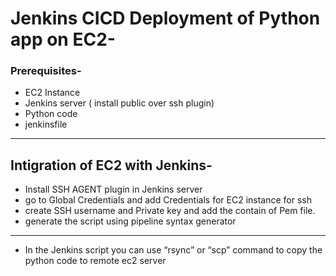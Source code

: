# Jenkins CICD Deployment of Python app on EC2-

### Prerequisites-
- EC2 Instance 
- Jenkins server ( install public over ssh plugin)
- Python code
- jenkinsfile

----------------------------------------------------------------------------------------------------------

## Intigration of EC2 with Jenkins-

- Install SSH AGENT plugin in Jenkins server
- go to Global Credentials and add Credentials for EC2 instance for ssh 
- create SSH username and Private key and add the contain of Pem file.
- generate the script using pipeline syntax generator 



----------------------------------------------------------------------------------------------------------

- In the Jenkins script you can use “rsync” or “scp” command to copy the python code to remote ec2 server
